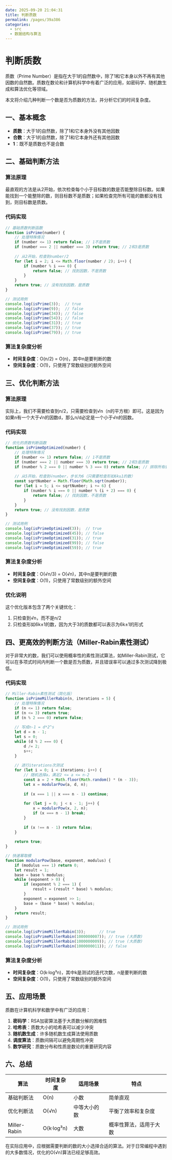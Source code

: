 ```yaml
---
date: 2025-09-20 21:04:31
title: 判断质数
permalink: /pages/39a386
categories:
  - src
  - 数据结构与算法
---
```


# 判断质数

质数（Prime Number）是指在大于1的自然数中，除了1和它本身以外不再有其他因数的自然数。质数在数论和计算机科学中有着广泛的应用，如密码学、随机数生成和算法优化等领域。

本文将介绍几种判断一个数是否为质数的方法，并分析它们的时间复杂度。

## 一、基本概念

- **质数**：大于1的自然数，除了1和它本身外没有其他因数
- **合数**：大于1的自然数，除了1和它本身外还有其他因数
- **1**：既不是质数也不是合数

## 二、基础判断方法

### 算法原理

最直观的方法是从2开始，依次检查每个小于目标数的数是否能整除目标数。如果能找到一个能整除的数，则目标数不是质数；如果检查完所有可能的数都没有找到，则目标数是质数。

### 代码实现

```javascript
// 基础质数判断函数
function isPrime(number) {
    // 处理特殊情况
    if (number <= 1) return false; // 1不是质数
    if (number === 2 || number === 3) return true; // 2和3是质数
    
    // 从2开始，检查到number/2
    for (let i = 2; i <= Math.floor(number / 2); i++) {
        if (number % i === 0) {
            return false; // 找到因数，不是质数
        }
    }
    return true; // 没有找到因数，是质数
}

// 测试用例
console.log(isPrime(3));  // true
console.log(isPrime(9));  // false
console.log(isPrime(34)); // false
console.log(isPrime(54)); // false
console.log(isPrime(31)); // true
console.log(isPrime(37)); // true
console.log(isPrime(79)); // true
```

### 算法复杂度分析

- **时间复杂度**：O(n/2) = O(n)，其中n是要判断的数
- **空间复杂度**：O(1)，只使用了常数级别的额外空间

## 三、优化判断方法

### 算法原理

实际上，我们不需要检查到n/2，只需要检查到√n（n的平方根）即可。这是因为如果n有一个大于√n的因数d，那么n/d必定是一个小于√n的因数。

### 代码实现

```javascript
// 优化的质数判断函数
function isPrimeOptimized(number) {
    // 处理特殊情况
    if (number <= 1) return false; // 1不是质数
    if (number === 2 || number === 3) return true; // 2和3是质数
    if (number % 2 === 0 || number % 3 === 0) return false; // 排除所有偶数和3的倍数
    
    // 从5开始，检查到√number，步长为6（只需要检查形如6k±1的数）
    const sqrtNumber = Math.floor(Math.sqrt(number));
    for (let i = 5; i <= sqrtNumber; i += 6) {
        if (number % i === 0 || number % (i + 2) === 0) {
            return false; // 找到因数，不是质数
        }
    }
    return true; // 没有找到因数，是质数
}

// 测试用例
console.log(isPrimeOptimized(3));  // true
console.log(isPrimeOptimized(45)); // false
console.log(isPrimeOptimized(31)); // true
console.log(isPrimeOptimized(99)); // false
console.log(isPrimeOptimized(59)); // true
```

### 算法复杂度分析

- **时间复杂度**：O(√n/3) = O(√n)，其中n是要判断的数
- **空间复杂度**：O(1)，只使用了常数级别的额外空间

### 优化说明

这个优化版本包含了两个关键优化：
1. 只检查到√n，而不是n/2
2. 只检查形如6k±1的数，因为大于3的质数都可以表示为6k±1的形式

## 四、更高效的判断方法（Miller-Rabin素性测试）

对于非常大的数，我们可以使用概率性的素性测试算法，如Miller-Rabin测试，它可以在多项式时间内判断一个数是否为质数，并且错误率可以通过多次测试降到极低。

### 代码实现

```javascript
// Miller-Rabin素性测试（简化版）
function isPrimeMillerRabin(n, iterations = 5) {
    // 处理特殊情况
    if (n <= 1) return false;
    if (n <= 3) return true;
    if (n % 2 === 0) return false;
    
    // 写成n-1 = d*2^s
    let d = n - 1;
    let s = 0;
    while (d % 2 === 0) {
        d /= 2;
        s++;
    }
    
    // 进行iterations次测试
    for (let i = 0; i < iterations; i++) {
        // 随机选择a，满足2 <= a <= n-2
        const a = 2 + Math.floor(Math.random() * (n - 3));
        let x = modularPow(a, d, n);
        
        if (x === 1 || x === n - 1) continue;
        
        for (let j = 0; j < s - 1; j++) {
            x = modularPow(x, 2, n);
            if (x === n - 1) break;
        }
        
        if (x !== n - 1) return false;
    }
    
    return true;
}

// 快速幂取模
function modularPow(base, exponent, modulus) {
    if (modulus === 1) return 0;
    let result = 1;
    base = base % modulus;
    while (exponent > 0) {
        if (exponent % 2 === 1) {
            result = (result * base) % modulus;
        }
        exponent = exponent >> 1;
        base = (base * base) % modulus;
    }
    return result;
}

// 测试用例
console.log(isPrimeMillerRabin(3));      // true
console.log(isPrimeMillerRabin(1000000007)); // true (大质数)
console.log(isPrimeMillerRabin(1000000009)); // true (大质数)
console.log(isPrimeMillerRabin(1000000011)); // false
```

### 算法复杂度分析

- **时间复杂度**：O(k·log³n)，其中k是测试的迭代次数，n是要判断的数
- **空间复杂度**：O(1)，只使用了常数级别的额外空间

## 五、应用场景

质数在计算机科学和数学中有广泛的应用：

1. **密码学**：RSA加密算法基于大质数分解的困难性
2. **哈希表**：质数大小的哈希表可以减少冲突
3. **随机数生成**：许多随机数生成算法使用质数
4. **调度算法**：质数间隔可以避免周期性冲突
5. **数学研究**：质数分布和性质是数论的重要研究内容

## 六、总结

| 算法 | 时间复杂度 | 适用场景 | 特点 |
|------|------------|----------|------|
| 基础判断法 | O(n) | 小数 | 简单直观 |
| 优化判断法 | O(√n) | 中等大小的数 | 平衡了效率和复杂度 |
| Miller-Rabin | O(k·log³n) | 大数 | 概率性算法，适用于大数 |

在实际应用中，应根据需要判断的数的大小选择合适的算法。对于日常编程中遇到的大多数情况，优化的O(√n)算法已经足够高效。